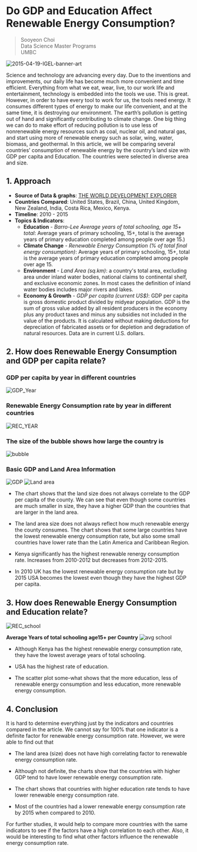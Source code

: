 # Do GDP and Education Affect Renewable Energy Consumption? 
> Sooyeon Choi  
> Data Science Master Programs  
> UMBC

![2015-04-19-IGEL-banner-art](https://user-images.githubusercontent.com/70929605/112764141-45fdd080-8fd5-11eb-9932-b3d4a3c27fbb.jpg)


Science and technology are advancing every day. Due to the inventions and improvements, our daily life has become much more convenient and time efficient. Everything from what we eat, wear, live, to our work life and entertainment, technology is embedded into the tools we use. This is great. However, in order to have every tool to work for us, the tools need energy. It consumes different types of energy to make our life convenient, and at the same time, it is destroying our environment. The earth’s pollution is getting out of hand and significantly contributing to climate change. One big thing we can do to make effort of reducing pollution is to use less of nonrenewable energy resources such as coal, nuclear oil, and natural gas, and start using more of renewable energy such as solar, wing, water, biomass, and geothermal. In this article, we will be comparing several countries’ consumption of renewable energy by the country’s land size with GDP per capita and Education. The countries were selected in diverse area and size. 

## 1. Approach
- **Source of Data & graphs**: [THE WORLD DEVELOPMENT EXPLORER](http://www.worlddev.xyz)
- **Countries Compared**: United States, Brazil, China, United Kingdom, New Zealand, India, Costa Rica, Mexico, Kenya. 
- **Timeline**: 2010 - 2015
- **Topics & Indicators**: 
    - **Education** - *Barro-Lee Average years of total schooling, age 15+ total*: Average years of primary schooling, 15+, total is the
average years of primary education completed among people over age 15.)
    - **Climate Change** - *Renewable Energy Consumption (% of total final energy consumption)*: Average years of primary schooling, 15+, 
total is the average years of primary education completed among people over age 15.
    - **Environment** - *Land Area (sq.km)*: a country's total area, excluding area under inland water bodies, national claims to 
continental shelf, and exclusive economic zones. In most cases the definition of inland water bodies includes major rivers and lakes.
    - **Economy & Growth** - *GDP per capita (current US$)*: GDP per capita is gross domestic product divided by midyear population. 
GDP is the sum of gross value added by all resident producers in the economy plus any product taxes and minus any subsidies not 
included in the value of the products. It is calculated without making deductions for depreciation of fabricated assets or for
depletion and degradation of natural resources. Data are in current U.S. dollars.

## 2. How does Renewable Energy Consumption and GDP per capita relate? 

### GDP per capita by year in different countries
![GDP_Year](https://user-images.githubusercontent.com/70929605/112779024-d5c26f80-9013-11eb-814c-c3f527439c78.png)

### Renewable Energy Consumption rate by year in different countries 
![REC_YEAR](https://user-images.githubusercontent.com/70929605/112778758-34d3b480-9013-11eb-9b27-7ace5bd450f8.png)

### The size of the bubble shows how large the country is
![bubble](https://user-images.githubusercontent.com/70929605/112779769-736a6e80-9015-11eb-9c0d-1b39256b2ca4.png)

### Basic GDP and Land Area Information
![GDP](https://user-images.githubusercontent.com/70929605/112779027-d65b0600-9013-11eb-9584-06dd3e8e9680.png)
![Land area](https://user-images.githubusercontent.com/70929605/112778644-f8a05400-9012-11eb-85f4-79cd21ba8208.png)

 * The chart shows that the land size does not always correlate to the GDP per capita of the county. We can see that even though some countries are much smaller in size, they have a higher GDP than the countries that are larger in the land area.

 * The land area size does not always reflect how much renewable energy the county consumes. The chart shows that some large countries have the lowest renewable energy consumption rate, but also some small countries have lower rate than the Latin America and Caribbean Region. 

 * Kenya significantly has the highest renewable renergy consumption rate. Increases from 2010-2012 but decreases from 2012-2015.

* In 2010 UK has the lowest renewable energy consumption rate but by 2015 USA becomes the lowest even though they have the highest GDP per capita.

## 3. How does Renewable Energy Consumption and Education relate? 
![REC_school](https://user-images.githubusercontent.com/70929605/112778745-27b6c580-9013-11eb-9d0e-6e44788f4007.png)

**Average Years of total schooling age15+ per Country**
![avg school](https://user-images.githubusercontent.com/70929605/112778694-12419b80-9013-11eb-93dd-157c95fcec7d.png)

* Although Kenya has the highest renewable energy consumption rate, they have the lowest average years of total schooling. 

* USA has the highest rate of education.

* The scatter plot some-what shows that the more education, less of renewable energy consumption and less education, more renewable energy consumption. 

## 4. Conclusion
It is hard to determine everything just by the indicators and countries compared in the article. We cannot say for 100% that one indicator is a definite factor for renewable energy consumption rate. However, we were able to find out that 
* The land area (size) does not have high correlating factor to renewable energy consumption rate.

* Although not definite, the charts show that the countries with higher GDP tend to have lower renewable energy consumption rate.

* The chart shows that countries with higher education rate tends to have lower renewable energy consumption rate.

* Most of the countries had a lower renewable energy consumption rate by 2015 when compared to 2010. 

For further studies, it would help to compare more countries with the same indicators to see if the factors have a high correlation to each other. Also, it would be interesting to find what other factors influence the renewable energy consumption rate.
